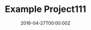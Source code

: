 ---
title: Example Project111
summary: The website of Professor Sri's lab.
tags:
- website
date: "2016-04-27T00:00:00Z"

# Optional external URL for project (replaces project detail page).
external_link: "https://srirajlab.com/"

---